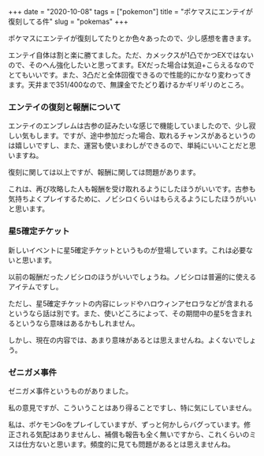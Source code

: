 +++
date = "2020-10-08"
tags = ["pokemon"]
title = "ポケマスにエンテイが復刻してる件"
slug = "pokemas"
+++

ポケマスにエンテイが復刻してたりとか色々あったので、少し感想を書きます。

エンテイ自体は割と楽に勝てました。ただ、カメックスが1凸でかつEXではないので、そのへん強化したいと思ってます。EXだった場合は気迫+こらえるなのでとてもいいです。また、3凸だと全体回復できるので性能的にかなり変わってきます。天井まで351/400なので、無課金でたどり着けるかギリギリのところ。

### エンテイの復刻と報酬について

エンテイのエンブレムは古参の証みたいな感じで機能していましたので、少し寂しい気もします。ですが、途中参加だった場合、取れるチャンスがあるというのは嬉しいですし、また、運営も使いまわしができるので、単純にいいことだと思いますね。

復刻に関しては以上ですが、報酬に関しては問題があります。

これは、再び攻略した人も報酬を受け取れるようにしたほうがいいです。古参も気持ちよくプレイするために、ノビシロくらいはもらえるようにしたほうがいいと思います。

### 星5確定チケット

新しいイベントに星5確定チケットというものが登場しています。これは必要ないと思います。

以前の報酬だったノビシロのほうがいいでしょうね。ノビシロは普遍的に使えるアイテムですし。

ただし、星5確定チケットの内容にレッドやハロウィンアセロラなどが含まれるというなら話は別です。また、使いどころによって、その期間中の星5を含まれるというなら意味はあるかもしれません。

しかし、現在の内容では、あまり意味があるとは思えませんね。よくないでしょう。

### ゼニガメ事件

ゼニガメ事件というものがありました。

私の意見ですが、こういうことはあり得ることですし、特に気にしていません。

私は、ポケモンGoをプレイしていますが、ずっと何かしらバグっています。修正される気配はありませんし、補償も報告も全く無いですから、これくらいのミスは仕方ないと思います。頻度的に見ても問題があるとは思えませんね。


